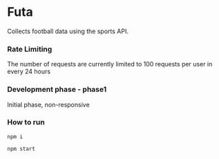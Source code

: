 # Futa
Collects football data using the sports API.

### Rate Limiting 
The number of requests are currently limited to 100 requests per user in every 24 hours 

### Development phase - phase1
Initial phase, non-responsive 

### How to run
```
npm i
```

```
npm start
```
